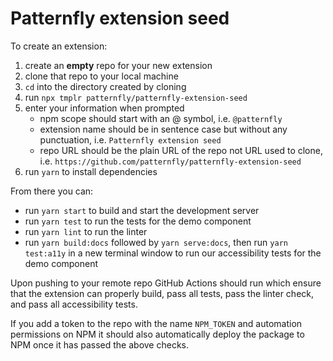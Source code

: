 # Patternfly extension seed

To create an extension:

1. create an **empty** repo for your new extension
1. clone that repo to your local machine
1. `cd` into the directory created by cloning
1. run `npx tmplr patternfly/patternfly-extension-seed`
1. enter your information when prompted
    - npm scope should start with an @ symbol, i.e. `@patternfly`
    - extension name should be in sentence case but without any punctuation, i.e. `Patternfly extension seed`
    - repo URL should be the plain URL of the repo not URL used to clone, i.e. `https://github.com/patternfly/patternfly-extension-seed`
1. run `yarn` to install dependencies

From there you can:

- run `yarn start` to build and start the development server
- run `yarn test` to run the tests for the demo component
- run `yarn lint` to run the linter
- run `yarn build:docs` followed by `yarn serve:docs`, then run `yarn test:a11y` in a new terminal window to run our accessibility tests for the demo component

Upon pushing to your remote repo GitHub Actions should run which ensure that the extension can properly build, pass all tests, pass the linter check, and pass all accessibility tests. 

If you add a token to the repo with the name `NPM_TOKEN` and automation permissions on NPM it should also automatically deploy the package to NPM once it has passed the above checks.